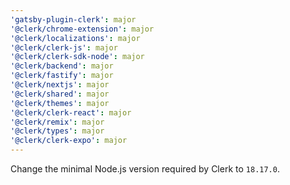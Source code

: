 ```yaml
---
'gatsby-plugin-clerk': major
'@clerk/chrome-extension': major
'@clerk/localizations': major
'@clerk/clerk-js': major
'@clerk/clerk-sdk-node': major
'@clerk/backend': major
'@clerk/fastify': major
'@clerk/nextjs': major
'@clerk/shared': major
'@clerk/themes': major
'@clerk/clerk-react': major
'@clerk/remix': major
'@clerk/types': major
'@clerk/clerk-expo': major
---
```


Change the minimal Node.js version required by Clerk to `18.17.0`.
